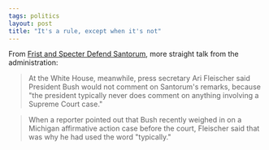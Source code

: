 ```yaml
---
tags: politics
layout: post
title: "It's a rule, except when it's not"
---
```




From <a href="http://www.washingtonpost.com/wp-dyn/articles/A27273-2003Apr23.html">Frist and Specter Defend Santorum</a>, more straight talk from the administration:

<blockquote>At the White House, meanwhile, press secretary Ari Fleischer said President Bush would not comment on Santorum's remarks, because "the president typically never does comment on anything involving a Supreme Court case."</blockquote>

<blockquote>When a reporter pointed out that Bush recently weighed in on a Michigan affirmative action case before the court, Fleischer said that was why he had used the word "typically."</blockquote>


